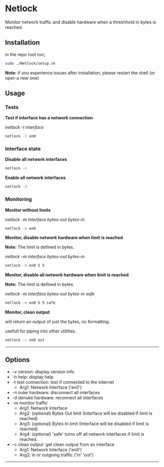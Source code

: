 # Netlock
Monitor network traffic and disable hardware when a threshhold in bytes is reached.

## Installation

in the repo root run;
```bash
sudo ./Netlock/setup.sh
```
**Note:** if you experience issues after installation, please restart the shell (or open a new one)

## Usage

### Tests
**Test if interface has a network connection**

*netlock -t interface*
```bash
netlock -t en0
```

### Interface state
**Disable all network interfaces**
```bash
netlock -n
```
**Enable all network interfaces**
```bash
netlock -d
```

### Monitoring
**Monitor without limits**

*netlock -m interface bytes-out bytes-in*
```bash
netlock -m en0
```
**Monitor, disable network hardware when limit is reached**

**Note:** The limit is defined in bytes.

*netlock -m interface bytes-out bytes-in*
```bash
netlock -m en0 5 5
```

**Monitor, disable all network hardware when limit is reached**

**Note:** The limit is defined in bytes.

*netlock -m interface bytes-out bytes-in safe*
```bash
netlock -m en0 5 5 safe
```

**Monitor, clean output**

will return an output of just the bytes, no formatting. 

usefull for piping into other utilities.
```bash
netlock -c en0 out
```
---
## Options
- -v version: display version info
- -h help: display help
- -t test connection: test if connected to the internet
  - Arg1: Network Interface ('en0')
- -n nuke hardware: disconnect all interfaces
- -d denuke hardware: reconnect all interfaces
- -m monitor traffic
  - Arg1: Network Interface
  - Arg2: (optional) Bytes Out limit (Interface will be disabled if limit is reached)
  - Arg3: (optional) Bytes In limit  (Interface will be disabled if limit is reached)
  - Arg4: (optional) 'safe'  turns off all network interfaces if limit is reached.
- -c clean output: get clean output from an interface
  - Arg1: Network Interface ('en0')
  - Arg2: in or outgoing traffic ('in' 'out')

---
